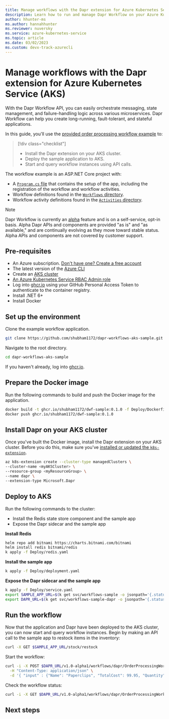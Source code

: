 ```yaml
---
title: Manage workflows with the Dapr extension for Azure Kubernetes Service (AKS)
description: Learn how to run and manage Dapr Workflow on your Azure Kubernetes Service (AKS) clusters via the Dapr extension.
author: hhunter-ms
ms.author: hannahhunter
ms.reviewer: nuversky
ms.service: azure-kubernetes-service
ms.topic: article
ms.date: 03/02/2023
ms.custom: devx-track-azurecli
---
```


# Manage workflows with the Dapr extension for Azure Kubernetes Service (AKS)

With the Dapr Workflow API, you can easily orchestrate messaging, state management, and failure-handling logic across various microservices. Dapr Workflow can help you create long-running, fault-tolerant, and stateful applications. 

In this guide, you'll use the [provided order processing workflow example][dapr-workflow-sample] to:

> [!div class="checklist"]
> - Install the Dapr extension on your AKS cluster.
> - Deploy the sample application to AKS. 
> - Start and query workflow instances using API calls.

The workflow example is an ASP.NET Core project with:
- A [`Program.cs` file][dapr-program] that contains the setup of the app, including the registration of the workflow and workflow activities.
- Workflow definitions found in the [`Workflows` directory][dapr-workflow-dir].
- Workflow activity definitions found in the [`Activities` directory][dapr-activities-dir].

> [!NOTE]
> Dapr Workflow is currently an [alpha][dapr-workflow-alpha] feature and is on a self-service, opt-in basis. Alpha Dapr APIs and components are provided "as is" and "as available," and are continually evolving as they move toward stable status. Alpha APIs and components are not covered by customer support.

## Pre-requisites

- An Azure subscription. [Don't have one? Create a free account](https://azure.microsoft.com/free/?WT.mc_id=A261C142F)
- The latest version of the [Azure CLI][install-cli]
- Create an [AKS cluster][deploy-cluster]
- [An Azure Kubernetes Service RBAC Admin role](../role-based-access-control/built-in-roles.md#azure-kubernetes-service-rbac-admin)
- Log into [ghcr.io][gh-pat] using your GitHub Personal Access Token to authenticate to the container registry.
- Install .NET 6+
- Install Docker

## Set up the environment

Clone the example workflow application.

```sh
git clone https://github.com/shubham1172/dapr-workflows-aks-sample.git
```

Navigate to the root directory.

```sh
cd dapr-workflows-aks-sample
```

If you haven't already, log into [ghcr.io][gh-pat]. 

## Prepare the Docker image

Run the following commands to build and push the Docker image for the application.

```sh
docker build -t ghcr.io/shubham1172/dwf-sample:0.1.0 -f Deploy/Dockerfile .
docker push ghcr.io/shubham1172/dwf-sample:0.1.0
```

## Install Dapr on your AKS cluster

Once you've built the Docker image, install the Dapr extension on your AKS cluster. Before you do this, make sure you've [installed or updated the `k8s-extension`][k8s-ext]. 

```sh
az k8s-extension create --cluster-type managedClusters \
--cluster-name <myAKSCluster> \
--resource-group <myResourceGroup> \
--name dapr \
--extension-type Microsoft.Dapr
```

## Deploy to AKS

Run the following commands to the cluster:

- Install the Redis state store component and the sample app
- Expose the Dapr sidecar and the sample app

**Install Redis**

```sh
helm repo add bitnami https://charts.bitnami.com/bitnami
helm install redis bitnami/redis
k apply -f Deploy/redis.yaml
```

**Install the sample app**

```sh
k apply -f Deploy/deployment.yaml
```

**Expose the Dapr sidecar and the sample app**

```sh
k apply -f Deploy/service.yaml
export SAMPLE_APP_URL=$(k get svc/workflows-sample -o jsonpath='{.status.loadBalancer.ingress[0].ip}')
export DAPR_URL=$(k get svc/workflows-sample-dapr -o jsonpath='{.status.loadBalancer.ingress[0].ip}')
```

## Run the workflow

Now that the application and Dapr have been deployed to the AKS cluster, you can now start and query workflow instances. Begin by making an API call to the sample app to restock items in the inventory:

```sh
curl -X GET $SAMPLE_APP_URL/stock/restock
```

Start the workflow:

```sh
curl -i -X POST $DAPR_URL/v1.0-alpha1/workflows/dapr/OrderProcessingWorkflow/1234/start \
  -H "Content-Type: application/json" \
  -d '{ "input" : {"Name": "Paperclips", "TotalCost": 99.95, "Quantity": 1}}'
```

Check the workflow status:

```sh
curl -i -X GET $DAPR_URL/v1.0-alpha1/workflows/dapr/OrderProcessingWorkflow/1234
```

## Next steps

<!-- Links Internal -->
[deploy-cluster]: ./tutorial-kubernetes-deploy-cluster.md
[install-cli]: /cli/azure/install-azure-cli
[k8s-ext]: ./dapr.md#set-up-the-azure-cli-extension-for-cluster-extensions

<!-- Links External -->
[dapr-workflow-sample]: https://github.com/shubham1172/dapr-workflows-aks-sample
[dapr-program]: https://github.com/shubham1172/dapr-workflows-aks-sample/blob/main/Program.cs
[dapr-workflow-dir]: https://github.com/shubham1172/dapr-workflows-aks-sample/tree/main/Workflows
[dapr-activities-dir]: https://github.com/shubham1172/dapr-workflows-aks-sample/tree/main/Activities
[dapr-workflow-alpha]: https://docs.dapr.io/operations/support/support-preview-features/#current-preview-features
[gh-pat]: https://docs.github.com/en/packages/working-with-a-github-packages-registry/working-with-the-container-registry#authenticating-with-a-personal-access-token-classic
